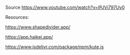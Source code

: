 Source https://www.youtube.com/watch?v=lPJVi797Uy0

Resources:

https://www.shapedivider.app/

https://app.haikei.app/

https://www.jsdelivr.com/package/npm/kute.js